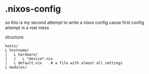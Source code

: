 # .nixos-config
so this is my second attempt to write a nixos config cause first config attempt is a real mess

structure:

```
hosts/
L hostname/
|   L hardware/
|   |   L *device*.nix
|   L default.nix    # a file with almost all settings
L modules/



```
